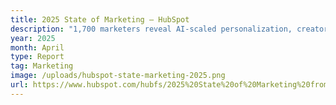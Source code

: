 ```yaml
---
title: 2025 State of Marketing – HubSpot
description: "1,700 marketers reveal AI-scaled personalization, creator collabs, and pod-based org structures driving growth. First-party data becomes the new jet fuel as cookies crumble."
year: 2025
month: April
type: Report
tag: Marketing
image: /uploads/hubspot-state-marketing-2025.png
url: https://www.hubspot.com/hubfs/2025%20State%20of%20Marketing%20from%20HubSpot.pdf
---
```

